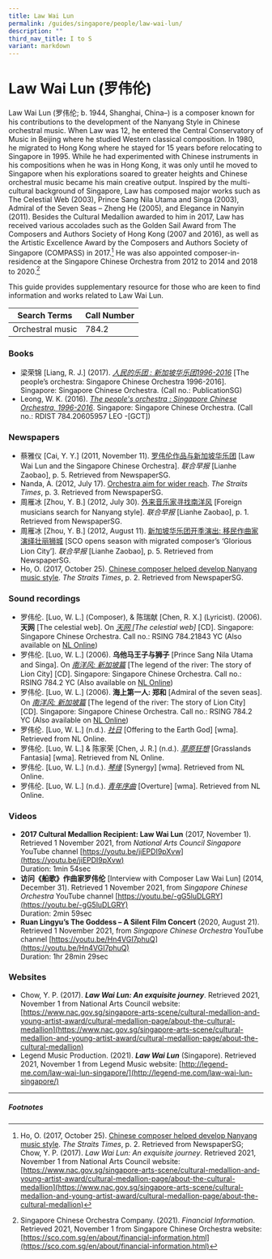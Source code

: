```yaml
---
title: Law Wai Lun
permalink: /guides/singapore/people/law-wai-lun/
description: ""
third_nav_title: I to S
variant: markdown
---
```

# Law Wai Lun (罗伟伦)
Law Wai Lun (罗伟伦; b. 1944, Shanghai, China–) is a composer known for his contributions to the development of the Nanyang Style in Chinese orchestral music. When Law was 12, he entered the Central Conservatory of Music in Beijing where he studied Western classical composition. In 1980, he migrated to Hong Kong where he stayed for 15 years before relocating to Singapore in 1995. While he had experimented with Chinese instruments in his compositions when he was in Hong Kong, it was only until he moved to Singapore when his explorations soared to greater heights and Chinese orchestral music became his main creative output. Inspired by the multi-cultural background of Singapore, Law has composed major works such as The Celestial Web (2003), Prince Sang Nila Utama and Singa (2003), Admiral of the Seven Seas – Zheng He (2005), and Elegance in Nanyin (2011). Besides the Cultural Medallion awarded to him in 2017, Law has received various accolades such as the Golden Sail Award from The Composers and Authors Society of Hong Kong (2007 and 2016), as well as the Artistic Excellence Award by the Composers and Authors Society of Singapore (COMPASS) in 2017.[^1]  He was also appointed composer-in-residence at the Singapore Chinese Orchestra from 2012 to 2014 and 2018 to 2020.[^2]

[^1]: Ho, O. (2017, October 25). [Chinese composer helped develop Nanyang music style](http://eresources.nlb.gov.sg/newspapers/Digitised/Article/straitstimes20171025-1.2.55.3). *The Straits Times*, p. 2. Retrieved from NewspaperSG; Chow, Y. P. (2017). *Law Wai Lun: An exquisite journey*. Retrieved 2021, November 1 from National Arts Council website: [https://www.nac.gov.sg/singapore-arts-scene/cultural-medallion-and-young-artist-award/cultural-medallion-page/about-the-cultural-medallion](https://www.nac.gov.sg/singapore-arts-scene/cultural-medallion-and-young-artist-award/cultural-medallion-page/about-the-cultural-medallion)

[^2]: Singapore Chinese Orchestra Company. (2021). *Financial Information*. Retrieved 2021, November 1 from Singapore Chinese Orchestra website: [https://sco.com.sg/en/about/financial-information.html](https://sco.com.sg/en/about/financial-information.html)

This guide provides supplementary resource for those who are keen to find information and works related to Law Wai Lun.



| Search Terms | Call Number | 
| -------- | -------- | 
| Orchestral music     | 784.2     | 


### Books

* 梁荣锦 [Liang, R. J.] (2017). *[人民的乐团 : 新加坡华乐团1996-2016](https://eservice.nlb.gov.sg/item_holding.aspx?bid=203128262)* [The people’s orchestra: Singapore Chinese Orchestra 1996-2016]. Singapore: Singapore Chinese Orchestra. (Call no.: PublicationSG)
* Leong, W. K. (2016). *[The people's orchestra : Singapore Chinese Orchestra, 1996-2016](https://eservice.nlb.gov.sg/item_holding.aspx?bid=203189974)*. Singapore: Singapore Chinese Orchestra. (Call no.: RDIST 784.20605957 LEO -[GCT])

### Newspapers
* 蔡雅仪 [Cai, Y. Y.] (2011, November 11). [罗伟伦作品与新加坡华乐团](http://eresources.nlb.gov.sg/newspapers/Digitised/Article/lhzb20111111-1.2.45.4.2) [Law Wai Lun and the Singapore Chinese Orchestra]. *联合早报* [Lianhe Zaobao], p. 5. Retrieved from NewspaperSG.
* Nanda, A. (2012, July 17). [Orchestra aim for wider reach](http://eresources.nlb.gov.sg/newspapers/Digitised/Article/straitstimes20120717-1.2.74.2). *The Straits Times*, p. 3. Retrieved from NewspaperSG.
* 周雁冰 [Zhou, Y. B.] (2012, July 30). [外来音乐家寻找南洋风](http://eresources.nlb.gov.sg/newspapers/Digitised/Article/lhzb20120730-1.2.29.1.1) [Foreign musicians search for Nanyang style]. *联合早报* [Lianhe Zaobao], p. 1. Retrieved from NewspaperSG.
* 周雁冰 [Zhou, Y. B.] (2012, August 11). [新加坡华乐团开季演出: 移民作曲家演绎壮丽狮城](http://eresources.nlb.gov.sg/newspapers/Digitised/Article/lhzb20120811-1.2.44.4.2) [SCO opens season with migrated composer’s ‘Glorious Lion City’]. *联合早报* [Lianhe Zaobao], p. 5. Retrieved from NewspaperSG.
* Ho, O. (2017, October 25). [Chinese composer helped develop Nanyang music style](http://eresources.nlb.gov.sg/newspapers/Digitised/Article/straitstimes20171025-1.2.55.3). *The Straits Times*, p. 2. Retrieved from NewspaperSG.

### Sound recordings
* 罗伟伦. [Luo, W. L.] (Composer), &amp; 陈瑞献 [Chen, R. X.] (Lyricist). (2006). **天网** [The celestial web]. On *[天网 ](http://eservice.nlb.gov.sg/item_holding_s.aspx?bid=13345317)[The celestial web]* [CD]. Singapore: Singapore Chinese Orchestra. Call no.: RSING 784.21843 YC (Also available on [NL Online](https://www.nlb.gov.sg/main/track-detail?cmsuuid=2ab589ed-d115-4321-948a-979ac65b148b)) 
* 罗伟伦. [Luo, W. L.] (2006). **乌他马王子与狮子** [Prince Sang Nila Utama and Singa]. On *[南洋风: 新加坡篇](http://eservice.nlb.gov.sg/item_holding_s.aspx?bid=13345318)* [The legend of the river: The story of Lion City] [CD]. Singapore: Singapore Chinese Orchestra. Call no.: RSING 784.2 YC (Also available on [NL Online](https://www.nlb.gov.sg/main/track-detail?cmsuuid=0982a58a-fb69-4a7b-8000-c189cc63b498))
* 罗伟伦. [Luo, W. L.] (2006). **海上第一人: 郑和** [Admiral of the seven seas]. On *[南洋风: 新加坡篇](http://eservice.nlb.gov.sg/item_holding_s.aspx?bid=13345318)* [The legend of the river: The story of Lion City] [CD]. Singapore: Singapore Chinese Orchestra. Call no.: RSING 784.2 YC (Also available on [NL Online](https://www.nlb.gov.sg/main/album-detail?cmsuuid=4e5ee668-df0d-421f-a705-70da445f0f30))
* 罗伟伦. [Luo, W. L.] (n.d.). *[社日](https://www.nlb.gov.sg/main/track-detail?cmsuuid=caf6eff1-1c8a-43db-be7d-0bb659c04af5)* [Offering to the Earth God] [wma]. Retrieved from NL Online. 
* 罗伟伦. [Luo, W. L.] &amp; 陈家荣 [Chen, J. R.] (n.d.). *[草原狂想](https://www.nlb.gov.sg/main/track-detail?cmsuuid=9564dc36-f5b4-4185-9086-5beeaefd2566)* [Grasslands Fantasia] [wma]. Retrieved from NL Online. 
* 罗伟伦. [Luo, W. L.] (n.d.). *[琴缘](https://www.nlb.gov.sg/main/track-detail?cmsuuid=7a9b822f-4cf5-40e7-b206-46201da76a84)* [Synergy] [wma]. Retrieved from NL Online. 
* 罗伟伦. [Luo, W. L.] (n.d.). *[青年序曲](https://www.nlb.gov.sg/main/track-detail?cmsuuid=39130a95-98a5-4f03-8133-4b431ba64fdf)* [Overture] [wma]. Retrieved from NL Online.

### Videos
* **2017 Cultural Medallion Recipient: Law Wai Lun** (2017, November 1). Retrieved 1 November 2021, from *National Arts Council Singapore* YouTube channel [https://youtu.be/jiEPDI9pXvw](https://youtu.be/jiEPDI9pXvw) 
<br>Duration: 1min 54sec
* **访问《船歌》作曲家罗伟伦** [Interview with Composer Law Wai Lun] (2014, December 31). Retrieved 1 November 2021, from *Singapore Chinese Orchestra* YouTube channel [https://youtu.be/-gG5luDLGRY](https://youtu.be/-gG5luDLGRY) 
<br>Duration: 2min 59sec
* **Ruan Lingyu’s The Goddess – A Silent Film Concert** (2020, August 21). Retrieved 1 November 2021, from *Singapore Chinese Orchestra* YouTube channel [https://youtu.be/Hn4VGI7phuQ](https://youtu.be/Hn4VGI7phuQ) 
<br>Duration: 1hr 28min 29sec

### Websites
* Chow, Y. P. (2017). ***Law Wai Lun: An exquisite journey***. Retrieved 2021, November 1 from National Arts Council website: [https://www.nac.gov.sg/singapore-arts-scene/cultural-medallion-and-young-artist-award/cultural-medallion-page/about-the-cultural-medallion](https://www.nac.gov.sg/singapore-arts-scene/cultural-medallion-and-young-artist-award/cultural-medallion-page/about-the-cultural-medallion)
* Legend Music Production. (2021). ***Law Wai Lun*** (Singapore). Retrieved 2021, November 1 from Legend Music website: [http://legend-me.com/law-wai-lun-singapore/](http://legend-me.com/law-wai-lun-singapore/)

* * *
##### **Footnotes**